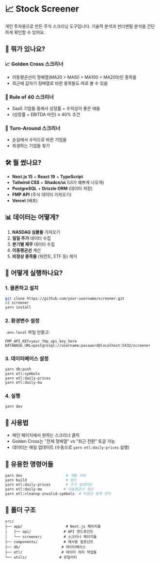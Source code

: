 # 📈 Stock Screener

개인 투자용으로 만든 주식 스크리닝 도구입니다. 기술적 분석과 펀더멘털 분석을 간단하게 확인할 수 있어요.

## 🎯 뭐가 있나요?

### 📈 Golden Cross 스크리너

- 이동평균선이 정배열(MA20 > MA50 > MA100 > MA200)인 종목들
- 최근에 갑자기 정배열로 바뀐 종목들도 따로 볼 수 있음

### 🎯 Rule of 40 스크리너

- SaaS 기업들 중에서 성장률 + 수익성이 좋은 애들
- (성장률 + EBITDA 마진) ≥ 40% 조건

### 🔄 Turn-Around 스크리너

- 손실에서 수익으로 바뀐 기업들
- 회생하는 기업들 찾기

## 🛠️ 뭘 썼나요?

- **Next.js 15** + **React 19** + **TypeScript**
- **Tailwind CSS** + **Shadcn/ui** (UI가 예쁘게 나오게)
- **PostgreSQL** + **Drizzle ORM** (데이터 저장)
- **FMP API** (주식 데이터 가져오기)
- **Vercel** (배포)

## 📊 데이터는 어떻게?

1. **NASDAQ 심볼들** 가져오기
2. **일일 주가** 데이터 수집
3. **분기별 재무** 데이터 수집
4. **이동평균선** 계산
5. **비정상 종목들** (워런트, ETF 등) 제거

## 🚀 어떻게 실행하나요?

### 1. 클론하고 설치

```bash
git clone https://github.com/your-username/screener.git
cd screener
yarn install
```

### 2. 환경변수 설정

`.env.local` 파일 만들고:

```env
FMP_API_KEY=your_fmp_api_key_here
DATABASE_URL=postgresql://username:password@localhost:5432/screener
```

### 3. 데이터베이스 설정

```bash
yarn db:push
yarn etl:symbols
yarn etl:daily-prices
yarn etl:daily-ma
```

### 4. 실행

```bash
yarn dev
```

## 📝 사용법

- 메인 페이지에서 원하는 스크리너 클릭
- Golden Cross는 "전체 정배열" vs "최근 전환" 토글 가능
- 데이터는 매일 업데이트 (수동으로 `yarn etl:daily-prices` 실행)

## 🔧 유용한 명령어들

```bash
yarn dev                    # 개발 서버
yarn build                  # 빌드
yarn etl:daily-prices       # 주가 업데이트
yarn etl:daily-ma          # 이동평균선 계산
yarn etl:cleanup-invalid-symbols  # 비정상 종목 정리
```

## 📁 폴더 구조

```
src/
├── app/                    # Next.js 페이지들
│   ├── api/               # API 엔드포인트
│   └── screener/          # 스크리너 페이지들
├── components/            # 재사용 컴포넌트
├── db/                   # 데이터베이스
├── etl/                  # 데이터 처리 작업들
└── utils/               # 유틸리티
```
